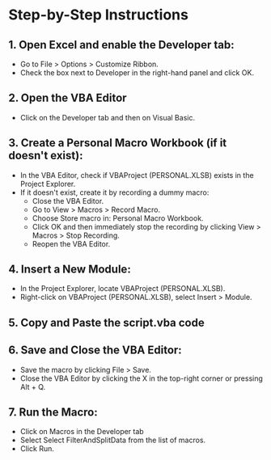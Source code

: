 # Step-by-Step Instructions

## 1. Open Excel and enable the Developer tab:
  - Go to File > Options > Customize Ribbon.
  - Check the box next to Developer in the right-hand panel and click OK.

## 2. Open the VBA Editor
  - Click on the Developer tab and then on Visual Basic.

## 3. Create a Personal Macro Workbook (if it doesn't exist):
  - In the VBA Editor, check if VBAProject (PERSONAL.XLSB) exists in the Project Explorer.
  - If it doesn't exist, create it by recording a dummy macro:
    - Close the VBA Editor.
    - Go to View > Macros > Record Macro.
    - Choose Store macro in: Personal Macro Workbook.
    - Click OK and then immediately stop the recording by clicking View > Macros > Stop Recording.
    - Reopen the VBA Editor.
   
## 4. Insert a New Module:
  - In the Project Explorer, locate VBAProject (PERSONAL.XLSB).
  - Right-click on VBAProject (PERSONAL.XLSB), select Insert > Module.

## 5. Copy and Paste the script.vba code

## 6. Save and Close the VBA Editor:
  - Save the macro by clicking File > Save.
  - Close the VBA Editor by clicking the X in the top-right corner or pressing Alt + Q.

## 7. Run the Macro:
  - Click on Macros in the Developer tab
  - Select Select FilterAndSplitData from the list of macros.
  - Click Run.
